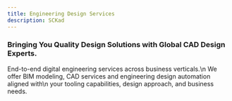 ```yaml
---
title: Engineering Design Services 
description: SCKad
---
```


<h3>Bringing You Quality Design Solutions with Global CAD Design Experts.</h3>

End-to-end digital engineering services across business verticals.\n
We offer BIM modeling, CAD services and engineering design automation aligned with\n 
your tooling capabilities, design approach, and business needs.




